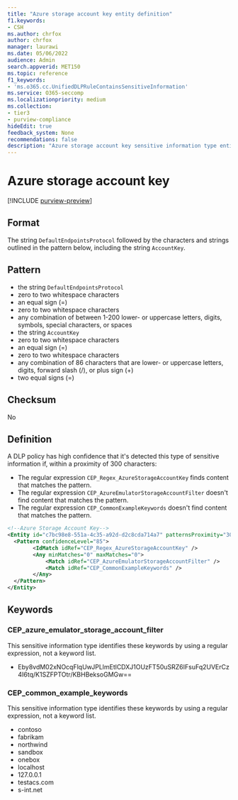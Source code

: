 ```yaml
---
title: "Azure storage account key entity definition"
f1.keywords:
- CSH
ms.author: chrfox
author: chrfox
manager: laurawi
ms.date: 05/06/2022
audience: Admin
search.appverid: MET150
ms.topic: reference
f1_keywords:
- 'ms.o365.cc.UnifiedDLPRuleContainsSensitiveInformation'
ms.service: O365-seccomp
ms.localizationpriority: medium
ms.collection:
- tier3
- purview-compliance
hideEdit: true
feedback_system: None
recommendations: false
description: "Azure storage account key sensitive information type entity definition."
---
```


# Azure storage account key

[!INCLUDE [purview-preview](../includes/purview-preview.md)]

## Format

The string `DefaultEndpointsProtocol` followed by the characters and strings outlined in the pattern below, including the string `AccountKey`.

## Pattern

- the string `DefaultEndpointsProtocol`
- zero to two whitespace characters
- an equal sign (=)
- zero to two whitespace characters
- any combination of between 1-200 lower- or uppercase letters, digits, symbols, special characters, or spaces
- the string `AccountKey`
- zero to two whitespace characters
- an equal sign (=)
- zero to two whitespace characters
- any combination of 86 characters that are lower- or uppercase letters, digits, forward slash (/), or plus sign (+)
- two equal signs (=)

## Checksum

No

## Definition

A DLP policy has high confidence that it's detected this type of sensitive information if, within a proximity of 300 characters:

- The regular expression `CEP_Regex_AzureStorageAccountKey` finds content that matches the pattern.
- The regular expression `CEP_AzureEmulatorStorageAccountFilter` doesn't find content that matches the pattern.
- The regular expression `CEP_CommonExampleKeywords` doesn't find content that matches the pattern.

```xml
<!--Azure Storage Account Key-->
<Entity id="c7bc98e8-551a-4c35-a92d-d2c8cda714a7" patternsProximity="300" recommendedConfidence="85">
  <Pattern confidenceLevel="85">
        <IdMatch idRef="CEP_Regex_AzureStorageAccountKey" />
        <Any minMatches="0" maxMatches="0">
            <Match idRef="CEP_AzureEmulatorStorageAccountFilter" />
            <Match idRef="CEP_CommonExampleKeywords" />
        </Any>
  </Pattern>
</Entity>
```

## Keywords

### CEP_azure_emulator_storage_account_filter

This sensitive information type identifies these keywords by using a regular expression, not a keyword list.

- Eby8vdM02xNOcqFlqUwJPLlmEtlCDXJ1OUzFT50uSRZ6IFsuFq2UVErCz4I6tq/K1SZFPTOtr/KBHBeksoGMGw==

### CEP_common_example_keywords

This sensitive information type identifies these keywords by using a regular expression, not a keyword list.

- contoso
- fabrikam
- northwind
- sandbox
- onebox
- localhost
- 127.0.0.1
- testacs.<!--no-hyperlink-->com
- s-int.<!--no-hyperlink-->net
